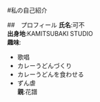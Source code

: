 #私の自己紹介

##　プロフィール
**氏名**:可不  
**出身地**:KAMITSUBAKI STUDIO  
**趣味**:
- 歌唱
- カレーうどんづくり
- カレーうどんを食わせる
- ずん虐  
**親**:花譜
